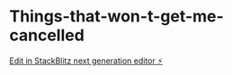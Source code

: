 # Things-that-won-t-get-me-cancelled

[Edit in StackBlitz next generation editor ⚡️](https://stackblitz.com/~/github.com/RIPGDO/Things-that-won-t-get-me-cancelled)